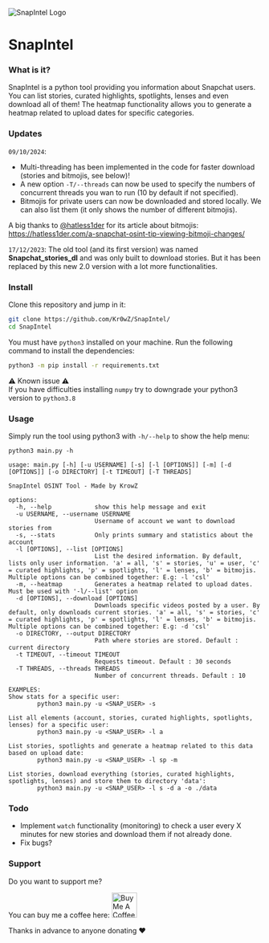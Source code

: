 ![SnapIntel Logo](https://github.com/Kr0wZ/SnapIntel/blob/master/assets/snapintel_logo.png?raw=true)

# SnapIntel

### What is it?

SnapIntel is a python tool providing you information about Snapchat users. You can list stories, curated highlights, spotlights, lenses and even download all of them!
The heatmap functionality allows you to generate a heatmap related to upload dates for specific categories.

### Updates

`09/10/2024`:
- Multi-threading has been implemented in the code for faster download (stories and bitmojis, see below)!
- A new option `-T/--threads` can now be used to specify the numbers of concurrent threads you wan to run (10 by default if not specified).
- Bitmojis for private users can now be downloaded and stored locally. We can also list them (it only shows the number of different bitmojis).

A big thanks to [@hatless1der](https://twitter.com/hatless1der) for its article about bitmojis: https://hatless1der.com/a-snapchat-osint-tip-viewing-bitmoji-changes/

`17/12/2023`:
The old tool (and its first version) was named **Snapchat_stories_dl** and was only built to download stories. But it has been replaced by this new 2.0 version with a lot more functionalities.


### Install

Clone this repository and jump in it:
```bash
git clone https://github.com/Kr0wZ/SnapIntel/
cd SnapIntel
```

You must have `python3` installed on your machine.
Run the following command to install the dependencies:
```bash
python3 -m pip install -r requirements.txt 
```

⚠️ Known issue ⚠️ <br>
If you have difficulties installing `numpy` try to downgrade your python3 version to `python3.8`


### Usage

Simply run the tool using python3 with `-h/--help` to show the help menu:
```python3
python3 main.py -h
```
```
usage: main.py [-h] [-u USERNAME] [-s] [-l [OPTIONS]] [-m] [-d [OPTIONS]] [-o DIRECTORY] [-t TIMEOUT] [-T THREADS]

SnapIntel OSINT Tool - Made by KrowZ

options:
  -h, --help            show this help message and exit
  -u USERNAME, --username USERNAME
                        Username of account we want to download stories from
  -s, --stats           Only prints summary and statistics about the account
  -l [OPTIONS], --list [OPTIONS]
                        List the desired information. By default, lists only user information. 'a' = all, 's' = stories, 'u' = user, 'c' = curated highlights, 'p' = spotlights, 'l' = lenses, 'b' = bitmojis. Multiple options can be combined together: E.g: -l 'csl'
  -m, --heatmap         Generates a heatmap related to upload dates. Must be used with '-l/--list' option
  -d [OPTIONS], --download [OPTIONS]
                        Downloads specific videos posted by a user. By default, only downloads current stories. 'a' = all, 's' = stories, 'c' = curated highlights, 'p' = spotlights, 'l' = lenses, 'b' = bitmojis. Multiple options can be combined together: E.g: -d 'csl'
  -o DIRECTORY, --output DIRECTORY
                        Path where stories are stored. Default : current directory
  -t TIMEOUT, --timeout TIMEOUT
                        Requests timeout. Default : 30 seconds
  -T THREADS, --threads THREADS
                        Number of concurrent threads. Default : 10

EXAMPLES:
Show stats for a specific user:
        python3 main.py -u <SNAP_USER> -s

List all elements (account, stories, curated highlights, spotlights, lenses) for a specific user:
        python3 main.py -u <SNAP_USER> -l a

List stories, spotlights and generate a heatmap related to this data based on upload date:
        python3 main.py -u <SNAP_USER> -l sp -m

List stories, download everything (stories, curated highlights, spotlights, lenses) and store them to directory 'data':
        python3 main.py -u <SNAP_USER> -l s -d a -o ./data
```



### Todo

- Implement `watch` functionality (monitoring) to check a user every X minutes for new stories and download them if not already done.
- Fix bugs?



### Support

Do you want to support me?

You can buy me a coffee here:
<a href="https://www.buymeacoffee.com/krowz" target="_blank"><img src="https://cdn.buymeacoffee.com/buttons/v2/default-yellow.png" alt="Buy Me A Coffee" height="50" ></a> 


Thanks in advance to anyone donating ❤️
